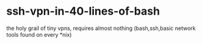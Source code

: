 # ssh-vpn-in-40-lines-of-bash
the holy grail of tiny vpns, requires almost nothing (bash,ssh,basic network tools found on every *nix)
